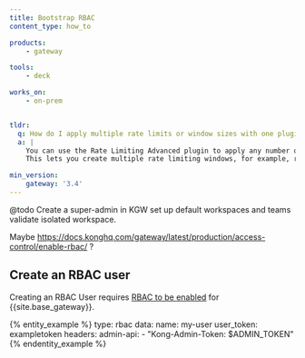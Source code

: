 ```yaml
---
title: Bootstrap RBAC
content_type: how_to

products:
    - gateway

tools:
    - deck

works_on:
    - on-prem


tldr: 
  q: How do I apply multiple rate limits or window sizes with one plugin instance?
  a: |
    You can use the Rate Limiting Advanced plugin to apply any number of rate limits and window sizes per plugin instance. 
    This lets you create multiple rate limiting windows, for example, rate limit per minute and per hour, and per any arbitrary window size.

min_version:
    gateway: '3.4'
---
```


@todo Create a super-admin in KGW set up default workspaces and teams validate isolated workspace.

Maybe https://docs.konghq.com/gateway/latest/production/access-control/enable-rbac/ ?


## Create an RBAC user

Creating an RBAC User requires [RBAC to be enabled](#enable-rbac) for {{site.base_gateway}}.

{% entity_example %}
type: rbac
data:
  name: my-user
  user_token: exampletoken
headers:
  admin-api:
    - "Kong-Admin-Token: $ADMIN_TOKEN"
{% endentity_example %}